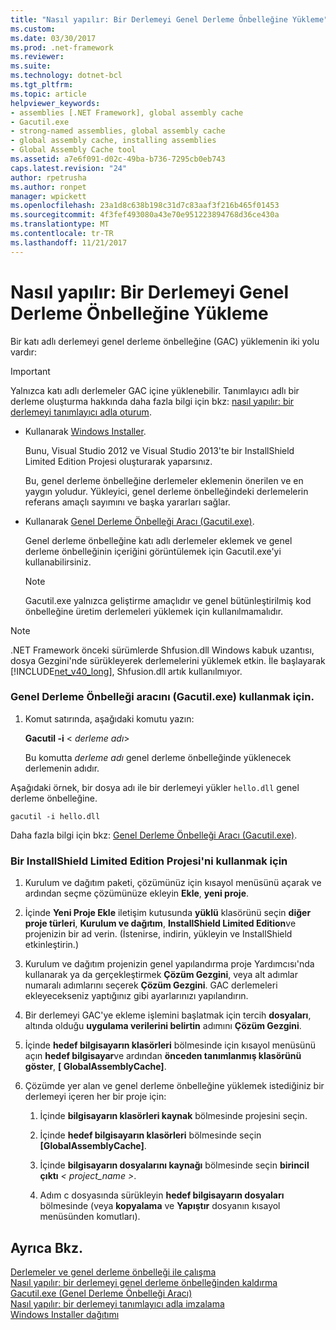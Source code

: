 ```yaml
---
title: "Nasıl yapılır: Bir Derlemeyi Genel Derleme Önbelleğine Yükleme"
ms.custom: 
ms.date: 03/30/2017
ms.prod: .net-framework
ms.reviewer: 
ms.suite: 
ms.technology: dotnet-bcl
ms.tgt_pltfrm: 
ms.topic: article
helpviewer_keywords:
- assemblies [.NET Framework], global assembly cache
- Gacutil.exe
- strong-named assemblies, global assembly cache
- global assembly cache, installing assemblies
- Global Assembly Cache tool
ms.assetid: a7e6f091-d02c-49ba-b736-7295cb0eb743
caps.latest.revision: "24"
author: rpetrusha
ms.author: ronpet
manager: wpickett
ms.openlocfilehash: 23a1d8c638b198c31d7c83aaf3f216b465f01453
ms.sourcegitcommit: 4f3fef493080a43e70e951223894768d36ce430a
ms.translationtype: MT
ms.contentlocale: tr-TR
ms.lasthandoff: 11/21/2017
---
```

# <a name="how-to-install-an-assembly-into-the-global-assembly-cache"></a>Nasıl yapılır: Bir Derlemeyi Genel Derleme Önbelleğine Yükleme
Bir katı adlı derlemeyi genel derleme önbelleğine (GAC) yüklemenin iki yolu vardır:  
  
> [!IMPORTANT]
>  Yalnızca katı adlı derlemeler GAC içine yüklenebilir. Tanımlayıcı adlı bir derleme oluşturma hakkında daha fazla bilgi için bkz: [nasıl yapılır: bir derlemeyi tanımlayıcı adla oturum](../../../docs/framework/app-domains/how-to-sign-an-assembly-with-a-strong-name.md).  
  
-   Kullanarak [Windows Installer](http://msdn.microsoft.com/library/windows/desktop/cc185688.aspx).  
  
     Bunu, Visual Studio 2012 ve Visual Studio 2013'te bir InstallShield Limited Edition Projesi oluşturarak yaparsınız.  
  
     Bu, genel derleme önbelleğine derlemeler eklemenin önerilen ve en yaygın yoludur. Yükleyici, genel derleme önbelleğindeki derlemelerin referans amaçlı sayımını ve başka yararları sağlar.  
  
-   Kullanarak [Genel Derleme Önbelleği Aracı (Gacutil.exe)](../../../docs/framework/tools/gacutil-exe-gac-tool.md).  
  
     Genel derleme önbelleğine katı adlı derlemeler eklemek ve genel derleme önbelleğinin içeriğini görüntülemek için Gacutil.exe'yi kullanabilirsiniz.  
  
    > [!NOTE]
    >  Gacutil.exe yalnızca geliştirme amaçlıdır ve genel bütünleştirilmiş kod önbelleğine üretim derlemeleri yüklemek için kullanılmamalıdır.  
  
> [!NOTE]
>  .NET Framework önceki sürümlerde Shfusion.dll Windows kabuk uzantısı, dosya Gezgini'nde sürükleyerek derlemelerini yüklemek etkin. İle başlayarak [!INCLUDE[net_v40_long](../../../includes/net-v40-long-md.md)], Shfusion.dll artık kullanılmıyor.  
  
### <a name="to-use-the-global-assembly-cache-tool-gacutilexe"></a>Genel Derleme Önbelleği aracını (Gacutil.exe) kullanmak için.  
  
1.  Komut satırında, aşağıdaki komutu yazın:  
  
     **Gacutil -i** \< *derleme adı*>  
  
     Bu komutta *derleme adı* genel derleme önbelleğinde yüklenecek derlemenin adıdır.  
  
 Aşağıdaki örnek, bir dosya adı ile bir derlemeyi yükler `hello.dll` genel derleme önbelleğine.  
  
```  
gacutil -i hello.dll  
```  
  
 Daha fazla bilgi için bkz: [Genel Derleme Önbelleği Aracı (Gacutil.exe)](../../../docs/framework/tools/gacutil-exe-gac-tool.md).  
  
### <a name="to-use-an-installshield-limited-edition-project"></a>Bir InstallShield Limited Edition Projesi'ni kullanmak için  
  
1.  Kurulum ve dağıtım paketi, çözümünüz için kısayol menüsünü açarak ve ardından seçme çözümünüze ekleyin **Ekle**, **yeni proje**.  
  
2.  İçinde **Yeni Proje Ekle** iletişim kutusunda **yüklü** klasörünü seçin **diğer proje türleri**, **Kurulum ve dağıtım**, **InstallShield Limited Edition**ve projenizin bir ad verin. (İstenirse, indirin, yükleyin ve InstallShield etkinleştirin.)  
  
3.  Kurulum ve dağıtım projenizin genel yapılandırma proje Yardımcısı'nda kullanarak ya da gerçekleştirmek **Çözüm Gezgini**, veya alt adımlar numaralı adımlarını seçerek **Çözüm Gezgini**. GAC derlemeleri ekleyecekseniz yaptığınız gibi ayarlarınızı yapılandırın.  
  
4.  Bir derlemeyi GAC'ye ekleme işlemini başlatmak için tercih **dosyaları**, altında olduğu **uygulama verilerini belirtin** adımını **Çözüm Gezgini**.  
  
5.  İçinde **hedef bilgisayarın klasörleri** bölmesinde için kısayol menüsünü açın **hedef bilgisayar**ve ardından **önceden tanımlanmış klasörünü göster**, **[ GlobalAssemblyCache]**.  
  
6.  Çözümde yer alan ve genel derleme önbelleğine yüklemek istediğiniz bir derlemeyi içeren her bir proje için:  
  
    1.  İçinde **bilgisayarın klasörleri kaynak** bölmesinde projesini seçin.  
  
    2.  İçinde **hedef bilgisayarın klasörleri** bölmesinde seçin **[GlobalAssemblyCache]**.  
  
    3.  İçinde **bilgisayarın dosyalarını kaynağı** bölmesinde seçin **birincil çıktı** *< project_name >*.  
  
    4.  Adım c dosyasında sürükleyin **hedef bilgisayarın dosyaları** bölmesinde (veya **kopyalama** ve **Yapıştır** dosyanın kısayol menüsünden komutları).  
  
## <a name="see-also"></a>Ayrıca Bkz.  
 [Derlemeler ve genel derleme önbelleği ile çalışma](../../../docs/framework/app-domains/working-with-assemblies-and-the-gac.md)  
 [Nasıl yapılır: bir derlemeyi genel derleme önbelleğinden kaldırma](../../../docs/framework/app-domains/how-to-remove-an-assembly-from-the-gac.md)  
 [Gacutil.exe (Genel Derleme Önbelleği Aracı)](../../../docs/framework/tools/gacutil-exe-gac-tool.md)  
 [Nasıl yapılır: bir derlemeyi tanımlayıcı adla imzalama](../../../docs/framework/app-domains/how-to-sign-an-assembly-with-a-strong-name.md)  
 [Windows Installer dağıtımı](http://msdn.microsoft.com/en-us/121be21b-b916-43e2-8f10-8b080516d2a0)
